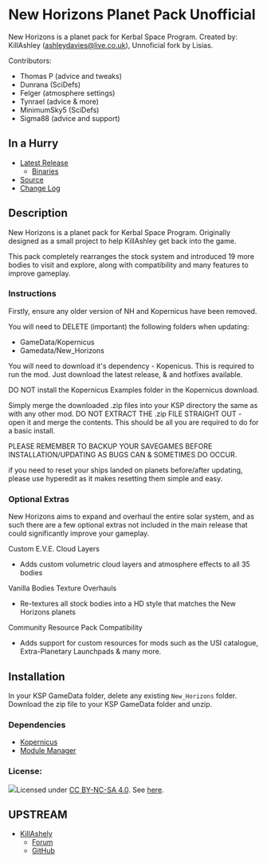 # New Horizons Planet Pack Unofficial

New Horizons is a planet pack for Kerbal Space Program. Created by: KillAshley (ashleydavies@live.co.uk), Unnoficial fork by Lisias.

Contributors:
- Thomas P		(advice and tweaks)
- Dunrana		(SciDefs)
- Felger		(atmosphere settings)
- Tynrael		(advice & more)
- MinimumSky5	(SciDefs)
- Sigma88		(advice and support)


## In a Hurry

* [Latest Release](https://github.com/net-lisias-kspu/New_Horizons/releases)
	+ [Binaries](https://github.com/net-lisias-kspu/New_Horizons/tree/Archive)
* [Source](https://github.com/net-lisias-kspu/New_Horizons)
* [Change Log](./CHANGE_LOG.md)


## Description 

New Horizons is a planet pack for Kerbal Space Program. Originally designed as a small project to help KillAshley get back into the game.

This pack completely rearranges the stock system and introduced 19 more bodies to visit and explore, along with compatibility and many features to improve gameplay.


### Instructions
Firstly, ensure any older version of NH and Kopernicus have been removed.

You will need to DELETE (important) the following folders when updating:
- GameData/Kopernicus
- Gamedata/New_Horizons

You will need to download it's dependency - Kopenicus. This is required to run the mod.
Just download the latest release, & and hotfixes available.

DO NOT install the Kopernicus Examples folder in the Kopernicus download.

Simply merge the downloaded .zip files into your KSP directory the same as with any other mod.
DO NOT EXTRACT THE .zip FILE STRAIGHT OUT - open it and merge the contents.
This should be all you are required to do for a basic install.

PLEASE REMEMBER TO BACKUP YOUR SAVEGAMES BEFORE INSTALLATION/UPDATING AS BUGS CAN & SOMETIMES DO OCCUR.

if you need to reset your ships landed on planets before/after updating, please use hyperedit as it makes resetting them simple and easy.


### Optional Extras
New Horizons aims to expand and overhaul the entire solar system, and as such there are a few optional extras not included in the main release that could significantly improve your gameplay.

Custom E.V.E. Cloud Layers
- Adds custom volumetric cloud layers and atmosphere effects to all 35 bodies
	
Vanilla Bodies Texture Overhauls
- Re-textures all stock bodies into a HD style that matches the New Horizons planets
	
Community Resource Pack Compatibility
- Adds support for custom resources for mods such as the USI catalogue, Extra-Planetary Launchpads & many more.


## Installation

In your KSP GameData folder, delete any existing `New_Horizons` folder. Download the zip file to your KSP GameData folder and unzip.﻿

### Dependencies

* [Kopernicus](https://forum.kerbalspaceprogram.com/index.php?/topic/140580-145-4-131-13-kopernicus-kittopiatech/&tab=comments#comment-2602496)
* [Module Manager](https://forum.kerbalspaceprogram.com/index.php?/topic/50533-141-module-manager-307-may-5th-2018-its-dangerous-to-go-alone-take-those-cats-with-you/)

### License:

![](https://lh5.googleusercontent.com/zi0CCOwpXvwJLEj3O5hPCI485yAI_z0fbVI6PUDX6AaHZEkz2Fgpy89onurZxbV_FA0Yd_QUJ89Zod9Psc0Ux_yhns1c5lt1jfFHTbJsmarBIIkS3dfQr5yywHojfH5ZpZCjX8o)Licensed under [CC BY-NC-SA 4.0](https://creativecommons.org/licenses/by-nc-sa/4.0/). See [here](./LICENSE).


## UPSTREAM

* [KillAshely](https://forum.kerbalspaceprogram.com/index.php?/profile/128696-killashley/)
	+ [Forum](https://forum.kerbalspaceprogram.com/index.php?/topic/102776-13-kopernicus-new-horizons-v201-2jun17-its-back/&tab=comments#comment-1792426)
	+ [GitHub](https://github.com/KillAshley/New_Horizons)
